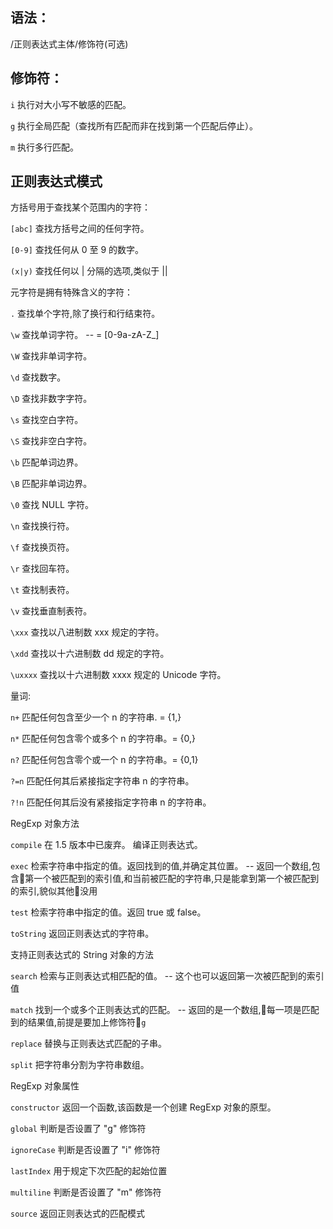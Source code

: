 ## 语法： 

/正则表达式主体/修饰符(可选)

## 修饰符：

`i`	执行对大小写不敏感的匹配。

`g`	执行全局匹配（查找所有匹配而非在找到第一个匹配后停止）。

`m`	执行多行匹配。

## 正则表达式模式
方括号用于查找某个范围内的字符：

`[abc]`	查找方括号之间的任何字符。

`[0-9]`	查找任何从 0 至 9 的数字。

`(x|y)`	查找任何以 | 分隔的选项,类似于 ||

元字符是拥有特殊含义的字符：

`.`	查找单个字符,除了换行和行结束符。

`\w`	查找单词字符。 -- = [0-9a-zA-Z_]

`\W`	查找非单词字符。

`\d`	查找数字。

`\D`	查找非数字字符。

`\s`	查找空白字符。

`\S`	查找非空白字符。

`\b`	匹配单词边界。

`\B`	匹配非单词边界。

`\0`	查找 NULL 字符。

`\n`	查找换行符。

`\f`	查找换页符。

`\r`	查找回车符。

`\t`	查找制表符。

`\v`	查找垂直制表符。

`\xxx`	查找以八进制数 xxx 规定的字符。

`\xdd`	查找以十六进制数 dd 规定的字符。

`\uxxxx`	查找以十六进制数 xxxx 规定的 Unicode 字符。

量词:

`n+`	匹配任何包含至少一个 n 的字符串. = {1,}

`n*`	匹配任何包含零个或多个 n 的字符串。= {0,}

`n?`	匹配任何包含零个或一个 n 的字符串。= {0,1}

`?=n`	匹配任何其后紧接指定字符串 n 的字符串。

`?!n` 匹配任何其后没有紧接指定字符串 n 的字符串。

RegExp 对象方法

`compile`	在 1.5 版本中已废弃。 编译正则表达式。

`exec`	检索字符串中指定的值。返回找到的值,并确定其位置。 -- 返回一个数组,包含第一个被匹配到的索引值,和当前被匹配的字符串,只是能拿到第一个被匹配到的索引,貌似其他没用

`test`	检索字符串中指定的值。返回 true 或 false。

`toString`	返回正则表达式的字符串。

支持正则表达式的 String 对象的方法

`search`	检索与正则表达式相匹配的值。 -- 这个也可以返回第一次被匹配到的索引值

`match`	找到一个或多个正则表达式的匹配。 -- 返回的是一个数组,每一项是匹配到的结果值,前提是要加上修饰符`g`

`replace`	替换与正则表达式匹配的子串。

`split`	把字符串分割为字符串数组。

RegExp 对象属性

`constructor`	返回一个函数,该函数是一个创建 RegExp 对象的原型。

`global`	判断是否设置了 "g" 修饰符

`ignoreCase`	判断是否设置了 "i" 修饰符

`lastIndex`	用于规定下次匹配的起始位置

`multiline`	判断是否设置了 "m" 修饰符

`source`	返回正则表达式的匹配模式